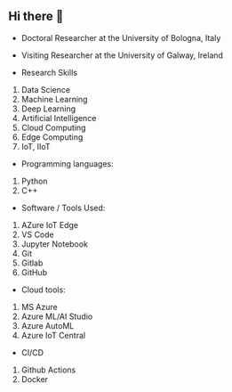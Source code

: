 ## Hi there 👋

- Doctoral Researcher at the University of Bologna, Italy

- Visiting Researcher at the University of Galway, Ireland

- Research Skills
1. Data Science
2. Machine Learning
3. Deep Learning
4. Artificial Intelligence
5. Cloud Computing 
6. Edge Computing
7. IoT, IIoT
     
- Programming languages: 
1. Python
2. C++

- Software / Tools Used:
1. AZure IoT Edge
2.  VS Code
3.  Jupyter Notebook
4.   Git
5.  Gitlab
6.  GitHub

- Cloud tools:
1. MS Azure
  2. Azure ML/AI Studio
  3. Azure AutoML
  4. Azure IoT Central

- CI/CD
1. Github Actions
2. Docker


<!--
**Azaz-farooq/Azaz-farooq** is a ✨ _special_ ✨ repository because its `README.md` (this file) appears on your GitHub profile.

Here are some ideas to get you started:






-->
